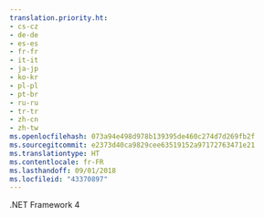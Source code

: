 ```yaml
---
translation.priority.ht:
- cs-cz
- de-de
- es-es
- fr-fr
- it-it
- ja-jp
- ko-kr
- pl-pl
- pt-br
- ru-ru
- tr-tr
- zh-cn
- zh-tw
ms.openlocfilehash: 073a94e498d978b139395de460c274d7d269fb2f
ms.sourcegitcommit: e2373d40ca9829cee63519152a97172763471e21
ms.translationtype: HT
ms.contentlocale: fr-FR
ms.lasthandoff: 09/01/2018
ms.locfileid: "43370897"
---
```

.NET Framework 4